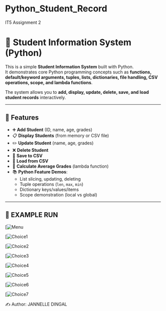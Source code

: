 # Python_Student_Record
IT5 Assignment 2

# 📝 Student Information System (Python)

This is a simple **Student Information System** built with Python.  
It demonstrates core Python programming concepts such as **functions, default/keyword arguments, tuples, lists, dictionaries, file handling, CSV operations, scope, and lambda functions**.  

The system allows you to **add, display, update, delete, save, and load student records** interactively.

---

## 🚀 Features
- ➕ **Add Student** (ID, name, age, grades)  
- 📋 **Display Students** (from memory or CSV file)  
- ✏️ **Update Student** (name, age, grades)  
- ❌ **Delete Student**  
- 💾 **Save to CSV**  
- 📂 **Load from CSV**  
- 🧮 **Calculate Average Grades** (lambda function)  
- 📚 **Python Feature Demos**:  
  - List slicing, updating, deleting  
  - Tuple operations (`len`, `max`, `min`)  
  - Dictionary keys/values/items  
  - Scope demonstration (local vs global)  

---

## 📂 EXAMPLE RUN
[![Menu](url)

[![Choice1](url)

[![Choice2](url)

[![Choice3](url)

[![Choice4](url)

[![Choice5](url)

[![Choice6](url)

[![Choice7](url)



✍️ Author: JANNELLE DINGAL
